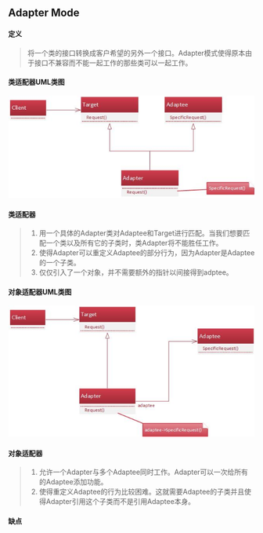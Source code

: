 ## Adapter Mode

#### 定义
> 将一个类的接口转换成客户希望的另外一个接口。Adapter模式使得原本由于接口不兼容而不能一起工作的那些类可以一起工作。

#### 类适配器UML类图
![image](https://github.com/kuanshang/DesginMode/blob/master/adapter/image/adapter_class.jpg)

#### 类适配器
> 1. 用一个具体的Adapter类对Adaptee和Target进行匹配。当我们想要匹配一个类以及所有它的子类时，类Adapter将不能胜任工作。
> 2. 使得Adapter可以重定义Adaptee的部分行为，因为Adapter是Adaptee的一个子类。
> 3. 仅仅引入了一个对象，并不需要额外的指针以间接得到adptee。

#### 对象适配器UML类图
![image](https://github.com/kuanshang/DesginMode/blob/master/adapter/image/adapter_object.jpg)

#### 对象适配器
> 1. 允许一个Adapter与多个Adaptee同时工作。Adapter可以一次给所有的Adaptee添加功能。
> 2. 使得重定义Adaptee的行为比较困难。这就需要Adaptee的子类并且使得Adapter引用这个子类而不是引用Adaptee本身。

#### 缺点
